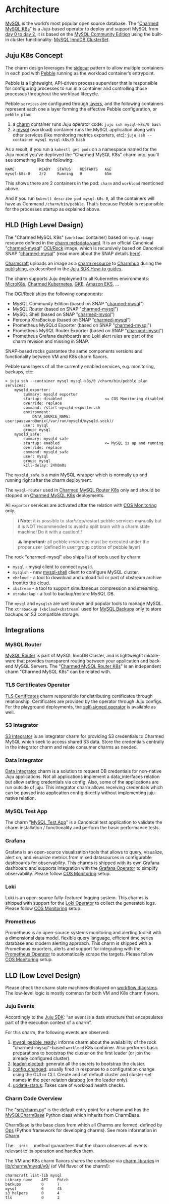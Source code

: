 # Architecture

[MySQL](https://www.mysql.com/) is the world’s most popular open source database. The “[Charmed MySQL K8s](https://charmhub.io/mysql-k8s)” is a Juju-based operator to deploy and support MySQL from [day 0 to day 2](https://codilime.com/blog/day-0-day-1-day-2-the-software-lifecycle-in-the-cloud-age/), it is based on the [MySQL Community Edition](https://www.mysql.com/products/community/) using the built-in cluster functionality: [MySQL InnoDB ClusterSet](https://dev.mysql.com/doc/mysql-shell/8.0/en/innodb-clusterset.html).

## Juju K8s Concept

The charm design leverages the [sidecar](https://kubernetes.io/blog/2015/06/the-distributed-system-toolkit-patterns/#example-1-sidecar-containers) pattern to allow multiple containers in each pod with [Pebble](https://juju.is/docs/sdk/pebble) running as the workload container’s entrypoint.

Pebble is a lightweight, API-driven process supervisor that is responsible for configuring processes to run in a container and controlling those processes throughout the workload lifecycle.

Pebble `services` are configured through [layers](https://github.com/canonical/pebble#layer-specification), and the following containers represent each one a layer forming the effective Pebble configuration, or `pebble plan`:

1. a [charm]() container runs Juju operator code: `juju ssh mysql-k8s/0 bash`
1. a [mysql](https://www.mysql.com/) (workload) container runs the MySQL application along with other services (like monitoring metrics exporters, etc): `juju ssh --container mysql mysql-k8s/0 bash`

As a result, if you run a `kubectl get pods` on a namespace named for the Juju model you’ve deployed the "Charmed MySQL K8s" charm into, you’ll see something like the following:

```shell
NAME           READY   STATUS    RESTARTS   AGE
mysql-k8s-0    2/2     Running   0          65m
```

This shows there are 2 containers in the pod: `charm` and `workload` mentioned above.

And if you run `kubectl describe pod mysql-k8s-0`, all the containers will have as Command `/charm/bin/pebble`. That’s because Pebble is responsible for the processes startup as explained above.

<a name="hld"></a>
## HLD (High Level Design)

The "Charmed MySQL K8s" (`workload` container) based on `mysql-image` resource defined in the [charm metadata.yaml](https://github.com/canonical/mysql-k8s-operator/blob/main/metadata.yaml). It is an official Canonical "[charmed-mysql](https://github.com/canonical/charmed-mysql-rock)" [OCI/Rock](https://ubuntu.com/server/docs/rock-images/introduction) image, which is recursively based on Canonical SNAP “[charmed-mysql](https://snapcraft.io/charmed-mysql)” (read more about the SNAP details [here](/t/11756)).

[Charmcraft](https://juju.is/docs/sdk/install-charmcraft) uploads an image as a [charm resource](https://charmhub.io/mysql-k8s/resources/mysql-image) to [Charmhub](https://charmhub.io/mysql-k8s) during the [publishing](https://github.com/canonical/mysql-k8s-operator/blob/main/.github/workflows/release.yaml#L40-L53), as described in the [Juju SDK How-to guides](https://juju.is/docs/sdk/publishing).

The charm supports Juju deploymed to all Kubernetes environments: [MicroK8s](https://microk8s.io/), [Charmed Kubernetes](https://ubuntu.com/kubernetes/charmed-k8s), [GKE](https://charmhub.io/mysql-k8s/docs/h-deploy-gke), [Amazon EKS](https://aws.amazon.com/eks/), ...

The OCI/Rock ships the following components:

* MySQL Community Edition (based on SNAP "[charmed-mysql](/t/11756)") 
* MySQL Router (based on SNAP "[charmed-mysql](/t/11756)") 
* MySQL Shell (based on SNAP "[charmed-mysql](/t/11756)") 
* Percona XtraBackup (based on SNAP "[charmed-mysql](/t/11756)") 
* Prometheus MySQLd Exporter (based on SNAP "[charmed-mysql](/t/11756)") 
* Prometheus MySQL Router Exporter (based on SNAP "[charmed-mysql](/t/11756)") 
* Prometheus Grafana dashboards and Loki alert rules are part of the charm revision and missing in SNAP.

SNAP-based rocks guarantee the same components versions and functionality between VM and K8s charm flavors.

Pebble runs layers of all the currently enabled services, e.g. monitoring, backups, etc: 
```shell
> juju ssh --container mysql mysql-k8s/0 /charm/bin/pebble plan
services:
    mysqld_exporter:
        summary: mysqld exporter
        startup: disabled                   <= COS Monitoring disabled
        override: replace
        command: /start-mysqld-exporter.sh
        environment:
            DATA_SOURCE_NAME: user:password@unix(/var/run/mysqld/mysqld.sock)/
        user: mysql
        group: mysql
    mysqld_safe:
        summary: mysqld safe
        startup: enabled                    <= MySQL is up and running
        override: replace
        command: mysqld_safe
        user: mysql
        group: mysql
        kill-delay: 24h0m0s
```

The `mysqld_safe` is a main MySQL wrapper which is normally up and running right after the charm deployment.

The `mysql-router` used in [Charmed MySQL Router K8s](https://charmhub.io/mysql-router-k8s?channel=8.0/edge) only and should be stopped on [Charmed MySQL K8s](https://charmhub.io/mysql-k8s) deployments.

All `exporter` services are activated after the relation with [COS Monitoring](/t/9981) only.

> **:information_source: Note:** it is possible to star/stop/restart pebble services manually but it is NOT recommended to avoid a split brain with a charm state machine! Do it with a caution!!!

> **:warning: Important:** all pebble resources must be executed under the proper user (defined in  user:group options of pebble layer)!

The rock "charmed-mysql" also ships list of tools used by charm:
* `mysql` - mysql client to connect `mysqld`.
* `mysqlsh` - new [mysql-shell](https://dev.mysql.com/doc/mysql-shell/8.0/en/) client to configure MySQL cluster.
* `xbcloud` - a tool to download and upload full or part of xbstream archive from/to the cloud.
* `xbstream` - a tool to support simultaneous compression and streaming.
* `xtrabackup` - a tool to backup/restore MySQL DB.

The `mysql` and `mysqlsh` are well known and popular tools to manage MySQL.
The `xtrabackup (xbcloud+xbstream)` used for [MySQL Backups](/t/9653) only to store backups on S3 compatible storage.

<a name="integrations"></a>
## Integrations

### MySQL Router

[MySQL Router](https://dev.mysql.com/doc/mysql-router/8.0/en/) is part of MySQL InnoDB Cluster, and is lightweight middle-ware that provides transparent routing between your application and back-end MySQL Servers. The "[Charmed MySQL Router K8s](https://charmhub.io/mysql-router-k8s)" is an independent charm "Charmed MySQL K8s" can be related with.

### TLS Certificates Operator

[TLS Certificates](https://charmhub.io/tls-certificates-operator) charm responsible for distributing certificates through relationship. Certificates are provided by the operator through Juju configs. For the playground deployments, the [self-signed operator](https://charmhub.io/self-signed-certificates) is available as well.

### S3 Integrator

[S3 Integrator](https://charmhub.io/s3-integrator) is an integrator charm for providing S3 credentials to Charmed MySQL which seek to access shared S3 data. Store the credentials centrally in the integrator charm and relate consumer charms as needed.

### Data Integrator

[Data Integrator](https://charmhub.io/data-integrator) charm is a solution to request DB credentials for non-native Juju applications. Not all applications implement a data_interfaces relation but allow setting credentials via config. Also, some of the applications are run outside of juju. This integrator charm allows receiving credentials which can be passed into application config directly without implementing juju-native relation.

### MySQL Test App

The charm "[MySQL Test App](https://charmhub.io/mysql-test-app)" is a Canonical test application to validate the charm installation / functionality and perform the basic performance tests.

### Grafana

Grafana is an open-source visualization tools that allows to query, visualize, alert on, and visualize metrics from mixed datasources in configurable dashboards for observability. This charms is shipped with its own Grafana dashboard and supports integration with the [Grafana Operator](https://charmhub.io/grafana-k8s) to simplify observability. Please follow [COS Monitoring](/t/9981) setup.

### Loki

Loki is an open-source fully-featured logging system. This charms is shipped with support for the [Loki Operator](https://charmhub.io/loki-k8s) to collect the generated logs. Please follow [COS Monitoring](/t/9981) setup.

### Prometheus

Prometheus is an open-source systems monitoring and alerting toolkit with a dimensional data model, flexible query language, efficient time series database and modern alerting approach. This charm is shipped with a Prometheus exporters, alerts and support for integrating with the [Prometheus Operator](https://charmhub.io/prometheus-k8s) to automatically scrape the targets. Please follow [COS Monitoring](/t/9981) setup.

<a name="lld"></a>
## LLD (Low Level Design)

Please check the charm state machines displayed on [workflow diagrams](/t/10031). The low-level logic is mostly common for both VM and K8s charm flavors.

<!--- TODO: Describe all possible installations? Cross-model/controller? --->

### Juju Events

Accordingly to the [Juju SDK](https://juju.is/docs/sdk/event): “an event is a data structure that encapsulates part of the execution context of a charm”.

For this charm, the following events are observed:

1. [mysql_pebble_ready](https://juju.is/docs/sdk/container-name-pebble-ready-event): informs charm about the availability of the rock "charmed-mysql"-based `workload` K8s container. Also performs basic preparations to bootstrap the cluster on the first leader (or join the already configured cluster). 
2. [leader-elected](https://juju.is/docs/sdk/leader-elected-event): generate all the secrets to bootstrap the cluster.
5. [config_changed](https://juju.is/docs/sdk/config-changed-event): usually fired in response to a configuration change using the GUI or CLI. Create and set default cluster and cluster-set names in the peer relation databag (on the leader only).
6. [update-status](https://juju.is/docs/sdk/update-status-event): Takes care of workload health checks.
<!--- 7. database_storage_detaching: TODO: ops? event?
8. TODO: any other events? relation_joined/changed/created/broken
--->

### Charm Code Overview

The "[src/charm.py](https://github.com/canonical/mysql-k8s-operator/blob/main/src/charm.py)" is the default entry point for a charm and has the [MySQLCharmBase](https://github.com/canonical/mysql-k8s-operator/blob/main/lib/charms/mysql/v0/mysql.py) Python class which inherits from CharmBase.

CharmBase is the base class from which all Charms are formed, defined by [Ops](https://juju.is/docs/sdk/ops) (Python framework for developing charms). See more information in [Charm](https://juju.is/docs/sdk/constructs#heading--charm).

The `__init__` method guarantees that the charm observes all events relevant to its operation and handles them.

The VM and K8s charm flavors shares the codebase via [charm libraries](https://juju.is/docs/sdk/libraries) in [lib/charms/mysql/v0/](https://github.com/canonical/mysql-operator/blob/main/lib/charms/mysql/v0/) (of VM flavor of the charm!):
```
charmcraft list-lib mysql
Library name    API    Patch                                                                                                                                                                                                                          
backups         0      7                                                                                                                                                                                                                              
mysql           0      45                                                                                                                                                                                                                             
s3_helpers      0      4                                                                                                                                                                                                                              
tls             0      2                                     
```